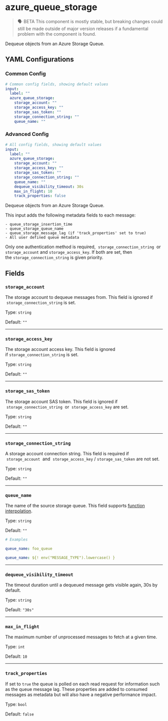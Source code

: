 # azure_queue_storage

> 🗣 BETA
This component is mostly stable, but breaking changes could still be made outside of major version releases if a fundamental problem with the component is found.

Dequeue objects from an Azure Storage Queue.

## YAML Configurations

### Common Config

```yaml
# Common config fields, showing default values
input:
  label: ""
  azure_queue_storage:
    storage_account: ""
    storage_access_key: ""
    storage_sas_token: ""
    storage_connection_string: ""
    queue_name: ""
```

### Advanced Config

```yaml
# All config fields, showing default values
input:
  label: ""
  azure_queue_storage:
    storage_account: ""
    storage_access_key: ""
    storage_sas_token: ""
    storage_connection_string: ""
    queue_name: ""
    dequeue_visibility_timeout: 30s
    max_in_flight: 10
    track_properties: false
```

Dequeue objects from an Azure Storage Queue.

This input adds the following metadata fields to each message:

```
- queue_storage_insertion_time
- queue_storage_queue_name
- queue_storage_message_lag (if 'track_properties' set to true)
- All user defined queue metadata
```

Only one authentication method is required,  `storage_connection_string`  or  `storage_account` and `storage_access_key`. If both are set, then the `storage_connection_string` is given priority.

## Fields

### `storage_account`

The storage account to dequeue messages from. This field is ignored if  `storage_connection_string` is set.

Type: `string`

Default: `""`

---

### `storage_access_key`

The storage account access key. This field is ignored if `storage_connection_string` is set.

Type: `string`

Default: `""`

---

### `storage_sas_token`

The storage account SAS token. This field is ignored if  `storage_connection_string`  or  `storage_access_key` are set.

Type: `string`

Default: `""`

---

### `storage_connection_string`

A storage account connection string. This field is required if  `storage_account`  and  `storage_access_key` / `storage_sas_token` are not set.

Type: `string`

Default: `""`

---

### `queue_name`

The name of the source storage queue. This field supports [function interpolation](../../configurations/interpolation.md).

Type: `string`

Default: `""`

```yaml
# Examples

queue_name: foo_queue

queue_name: ${! env("MESSAGE_TYPE").lowercase() }
```

---

### `dequeue_visibility_timeout`

The timeout duration until a dequeued message gets visible again, 30s by default.

Type: `string`

Default: `"30s"`

---

### `max_in_flight`

The maximum number of unprocessed messages to fetch at a given time.

Type: `int`

Default: `10`

---

### `track_properties`

If set to `true` the queue is polled on each read request for information such as the queue message lag. These properties are added to consumed messages as metadata but will also have a negative performance impact.

Type: `bool`

Default: `false`